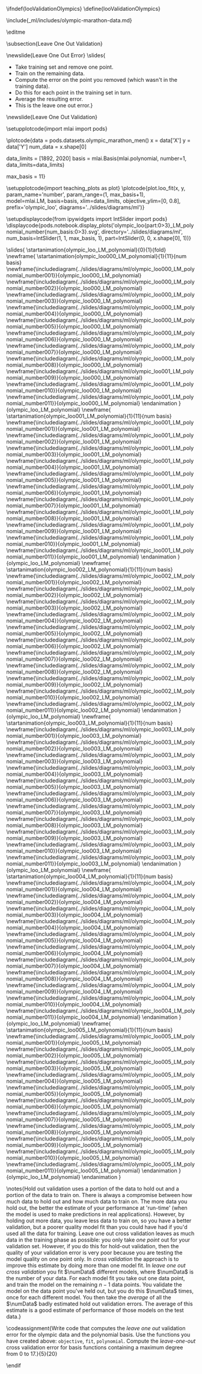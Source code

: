 \ifndef{looValidationOlympics}
\define{looValidationOlympics}

\include{_ml/includes/olympic-marathon-data.md}

\editme

\subsection{Leave One Out Validation}

\newslide{Leave One Out Error}
\slides{
* Take training set and remove one point.
* Train on the remaining data.
* Compute the error on the point you removed (which wasn't in the training data).
* Do this for each point in the training set in turn.
* Average the resulting error. 
* This is the leave one out error.}

\newslide{Leave One Out Validation}

\setupplotcode{import mlai
import pods}

\plotcode{data = pods.datasets.olympic_marathon_men()
x = data['X']
y = data['Y']
num_data = x.shape[0]

data_limits = [1892, 2020]
basis = mlai.Basis(mlai.polynomial, number=1, data_limits=data_limits)

max_basis = 11}

\setupplotcode{import teaching_plots as plot}
\plotcode{plot.loo_fit(x, y, param_name='number', param_range=(1, max_basis+1),  
             model=mlai.LM, basis=basis, 
             xlim=data_limits, objective_ylim=[0, 0.8], prefix='olympic_loo',
			 diagrams='../slides/diagrams/ml')}

\setupdisplaycode{from ipywidgets import IntSlider
import pods}
\displaycode{pods.notebook.display_plots('olympic_loo{part:0>3}_LM_polynomial_number{num_basis:0>3}.svg', 
                            directory='../slides/diagrams/ml', 
							num_basis=IntSlider(1, 1, max_basis, 1), 
							part=IntSlider(0, 0, x.shape[0], 1))}


\slides{
\startanimation{olympic_loo_LM_polynomial}{0}{1}{fold}
\newframe{
  \startanimation{olympic_loo000_LM_polynomial}{1}{11}{num basis}
  \newframe{\includediagram{../slides/diagrams/ml/olympic_loo000_LM_polynomial_number001}}{olympic_loo000_LM_polynomial}
  \newframe{\includediagram{../slides/diagrams/ml/olympic_loo000_LM_polynomial_number002}}{olympic_loo000_LM_polynomial}
  \newframe{\includediagram{../slides/diagrams/ml/olympic_loo000_LM_polynomial_number003}}{olympic_loo000_LM_polynomial}
  \newframe{\includediagram{../slides/diagrams/ml/olympic_loo000_LM_polynomial_number004}}{olympic_loo000_LM_polynomial}
  \newframe{\includediagram{../slides/diagrams/ml/olympic_loo000_LM_polynomial_number005}}{olympic_loo000_LM_polynomial}
  \newframe{\includediagram{../slides/diagrams/ml/olympic_loo000_LM_polynomial_number006}}{olympic_loo000_LM_polynomial}
  \newframe{\includediagram{../slides/diagrams/ml/olympic_loo000_LM_polynomial_number007}}{olympic_loo000_LM_polynomial}
  \newframe{\includediagram{../slides/diagrams/ml/olympic_loo000_LM_polynomial_number008}}{olympic_loo000_LM_polynomial}
  \newframe{\includediagram{../slides/diagrams/ml/olympic_loo001_LM_polynomial_number009}}{olympic_loo000_LM_polynomial}
  \newframe{\includediagram{../slides/diagrams/ml/olympic_loo001_LM_polynomial_number010}}{olympic_loo000_LM_polynomial}
  \newframe{\includediagram{../slides/diagrams/ml/olympic_loo001_LM_polynomial_number011}}{olympic_loo000_LM_polynomial}
  \endanimation
}{olympic_loo_LM_polynomial}
\newframe{
  \startanimation{olympic_loo001_LM_polynomial}{1}{11}{num basis}
  \newframe{\includediagram{../slides/diagrams/ml/olympic_loo001_LM_polynomial_number001}}{olympic_loo001_LM_polynomial}
  \newframe{\includediagram{../slides/diagrams/ml/olympic_loo001_LM_polynomial_number002}}{olympic_loo001_LM_polynomial}
  \newframe{\includediagram{../slides/diagrams/ml/olympic_loo001_LM_polynomial_number003}}{olympic_loo001_LM_polynomial}
  \newframe{\includediagram{../slides/diagrams/ml/olympic_loo001_LM_polynomial_number004}}{olympic_loo001_LM_polynomial}
  \newframe{\includediagram{../slides/diagrams/ml/olympic_loo001_LM_polynomial_number005}}{olympic_loo001_LM_polynomial}
  \newframe{\includediagram{../slides/diagrams/ml/olympic_loo001_LM_polynomial_number006}}{olympic_loo001_LM_polynomial}
  \newframe{\includediagram{../slides/diagrams/ml/olympic_loo001_LM_polynomial_number007}}{olympic_loo001_LM_polynomial}
  \newframe{\includediagram{../slides/diagrams/ml/olympic_loo001_LM_polynomial_number008}}{olympic_loo001_LM_polynomial}
  \newframe{\includediagram{../slides/diagrams/ml/olympic_loo001_LM_polynomial_number009}}{olympic_loo001_LM_polynomial}
  \newframe{\includediagram{../slides/diagrams/ml/olympic_loo001_LM_polynomial_number010}}{olympic_loo001_LM_polynomial}
  \newframe{\includediagram{../slides/diagrams/ml/olympic_loo001_LM_polynomial_number011}}{olympic_loo001_LM_polynomial}
  \endanimation
}{olympic_loo_LM_polynomial}
\newframe{
  \startanimation{olympic_loo002_LM_polynomial}{1}{11}{num basis}
  \newframe{\includediagram{../slides/diagrams/ml/olympic_loo002_LM_polynomial_number001}}{olympic_loo002_LM_polynomial}
  \newframe{\includediagram{../slides/diagrams/ml/olympic_loo002_LM_polynomial_number002}}{olympic_loo002_LM_polynomial}
  \newframe{\includediagram{../slides/diagrams/ml/olympic_loo002_LM_polynomial_number003}}{olympic_loo002_LM_polynomial}
  \newframe{\includediagram{../slides/diagrams/ml/olympic_loo002_LM_polynomial_number004}}{olympic_loo002_LM_polynomial}
  \newframe{\includediagram{../slides/diagrams/ml/olympic_loo002_LM_polynomial_number005}}{olympic_loo002_LM_polynomial}
  \newframe{\includediagram{../slides/diagrams/ml/olympic_loo002_LM_polynomial_number006}}{olympic_loo002_LM_polynomial}
  \newframe{\includediagram{../slides/diagrams/ml/olympic_loo002_LM_polynomial_number007}}{olympic_loo002_LM_polynomial}
  \newframe{\includediagram{../slides/diagrams/ml/olympic_loo002_LM_polynomial_number008}}{olympic_loo002_LM_polynomial}
  \newframe{\includediagram{../slides/diagrams/ml/olympic_loo002_LM_polynomial_number009}}{olympic_loo002_LM_polynomial}
  \newframe{\includediagram{../slides/diagrams/ml/olympic_loo002_LM_polynomial_number010}}{olympic_loo002_LM_polynomial}
  \newframe{\includediagram{../slides/diagrams/ml/olympic_loo002_LM_polynomial_number011}}{olympic_loo002_LM_polynomial}
  \endanimation
}{olympic_loo_LM_polynomial}
\newframe{
  \startanimation{olympic_loo003_LM_polynomial}{1}{11}{num basis}
  \newframe{\includediagram{../slides/diagrams/ml/olympic_loo003_LM_polynomial_number001}}{olympic_loo003_LM_polynomial}
  \newframe{\includediagram{../slides/diagrams/ml/olympic_loo003_LM_polynomial_number002}}{olympic_loo003_LM_polynomial}
  \newframe{\includediagram{../slides/diagrams/ml/olympic_loo003_LM_polynomial_number003}}{olympic_loo003_LM_polynomial}
  \newframe{\includediagram{../slides/diagrams/ml/olympic_loo003_LM_polynomial_number004}}{olympic_loo003_LM_polynomial}
  \newframe{\includediagram{../slides/diagrams/ml/olympic_loo003_LM_polynomial_number005}}{olympic_loo003_LM_polynomial}
  \newframe{\includediagram{../slides/diagrams/ml/olympic_loo003_LM_polynomial_number006}}{olympic_loo003_LM_polynomial}
  \newframe{\includediagram{../slides/diagrams/ml/olympic_loo003_LM_polynomial_number007}}{olympic_loo003_LM_polynomial}
  \newframe{\includediagram{../slides/diagrams/ml/olympic_loo003_LM_polynomial_number008}}{olympic_loo003_LM_polynomial}
  \newframe{\includediagram{../slides/diagrams/ml/olympic_loo003_LM_polynomial_number009}}{olympic_loo003_LM_polynomial}
  \newframe{\includediagram{../slides/diagrams/ml/olympic_loo003_LM_polynomial_number010}}{olympic_loo003_LM_polynomial}
  \newframe{\includediagram{../slides/diagrams/ml/olympic_loo003_LM_polynomial_number011}}{olympic_loo003_LM_polynomial}
  \endanimation
}{olympic_loo_LM_polynomial}
\newframe{
  \startanimation{olympic_loo004_LM_polynomial}{1}{11}{num basis}
  \newframe{\includediagram{../slides/diagrams/ml/olympic_loo004_LM_polynomial_number001}}{olympic_loo004_LM_polynomial}
  \newframe{\includediagram{../slides/diagrams/ml/olympic_loo004_LM_polynomial_number002}}{olympic_loo004_LM_polynomial}
  \newframe{\includediagram{../slides/diagrams/ml/olympic_loo004_LM_polynomial_number003}}{olympic_loo004_LM_polynomial}
  \newframe{\includediagram{../slides/diagrams/ml/olympic_loo004_LM_polynomial_number004}}{olympic_loo004_LM_polynomial}
  \newframe{\includediagram{../slides/diagrams/ml/olympic_loo004_LM_polynomial_number005}}{olympic_loo004_LM_polynomial}
  \newframe{\includediagram{../slides/diagrams/ml/olympic_loo004_LM_polynomial_number006}}{olympic_loo004_LM_polynomial}
  \newframe{\includediagram{../slides/diagrams/ml/olympic_loo004_LM_polynomial_number007}}{olympic_loo004_LM_polynomial}
  \newframe{\includediagram{../slides/diagrams/ml/olympic_loo004_LM_polynomial_number008}}{olympic_loo004_LM_polynomial}
  \newframe{\includediagram{../slides/diagrams/ml/olympic_loo004_LM_polynomial_number009}}{olympic_loo004_LM_polynomial}
  \newframe{\includediagram{../slides/diagrams/ml/olympic_loo004_LM_polynomial_number010}}{olympic_loo004_LM_polynomial}
  \newframe{\includediagram{../slides/diagrams/ml/olympic_loo004_LM_polynomial_number011}}{olympic_loo004_LM_polynomial}
  \endanimation
}{olympic_loo_LM_polynomial}
\newframe{
  \startanimation{olympic_loo005_LM_polynomial}{1}{11}{num basis}
  \newframe{\includediagram{../slides/diagrams/ml/olympic_loo005_LM_polynomial_number001}}{olympic_loo005_LM_polynomial}
  \newframe{\includediagram{../slides/diagrams/ml/olympic_loo005_LM_polynomial_number002}}{olympic_loo005_LM_polynomial}
  \newframe{\includediagram{../slides/diagrams/ml/olympic_loo005_LM_polynomial_number003}}{olympic_loo005_LM_polynomial}
  \newframe{\includediagram{../slides/diagrams/ml/olympic_loo005_LM_polynomial_number004}}{olympic_loo005_LM_polynomial}
  \newframe{\includediagram{../slides/diagrams/ml/olympic_loo005_LM_polynomial_number005}}{olympic_loo005_LM_polynomial}
  \newframe{\includediagram{../slides/diagrams/ml/olympic_loo005_LM_polynomial_number006}}{olympic_loo005_LM_polynomial}
  \newframe{\includediagram{../slides/diagrams/ml/olympic_loo005_LM_polynomial_number007}}{olympic_loo005_LM_polynomial}
  \newframe{\includediagram{../slides/diagrams/ml/olympic_loo005_LM_polynomial_number008}}{olympic_loo005_LM_polynomial}
  \newframe{\includediagram{../slides/diagrams/ml/olympic_loo005_LM_polynomial_number009}}{olympic_loo005_LM_polynomial}
  \newframe{\includediagram{../slides/diagrams/ml/olympic_loo005_LM_polynomial_number010}}{olympic_loo005_LM_polynomial}
  \newframe{\includediagram{../slides/diagrams/ml/olympic_loo005_LM_polynomial_number011}}{olympic_loo005_LM_polynomial}
  \endanimation
}{olympic_loo_LM_polynomial}
\endanimation
}

\notes{Hold out validation uses a portion of the data to hold out and a portion of the data to train on. There is always a compromise between how much data to hold out and how much data to train on. The more data you hold out, the better the estimate of your performance at 'run-time' (when the model is used to make predictions in real applications). However, by holding out more data, you leave less data to train on, so you have a better validation, but a poorer quality model fit than you could have had if you'd used all the data for training. Leave one out cross validation leaves as much data in the training phase as possible: you only take *one point* out for your validation set. However, if you do this for hold-out validation, then the quality of your validation error is very poor because you are testing the model quality on one point only. In *cross validation* the approach is to improve this estimate by doing more than one model fit. In *leave one out cross validation* you fit $\numData$ different models, where $\numData$ is the number of your data. For each model fit you take out one data point, and train the model on the remaining $n-1$ data points. You validate the model on the data point you've held out, but you do this $\numData$ times, once for each different model. You then take the *average* of all the $\numData$ badly estimated hold out validation errors. The average of this estimate is a good estimate of performance of those models on the test data.}

\codeassignment{Write code that computes the *leave one out* validation error for the olympic data and the polynomial basis. Use the functions you have created above: `objective`, `fit`, `polynomial`. Compute the *leave-one-out* cross validation error for basis functions containing a maximum degree from 0 to 17.}{5}{20}

\endif
